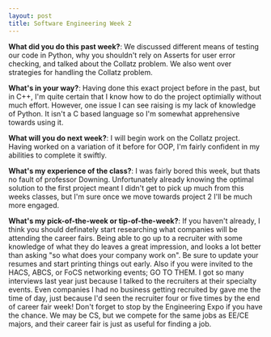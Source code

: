 ```yaml
---
layout: post
title: Software Engineering Week 2
---
```



**What did you do this past week?**: We discussed different means of testing our code in Python, why you shouldn't rely on Asserts for user error checking, and talked about the Collatz problem. We also went over strategies for handling the Collatz problem.

**What's in your way?**: Having done this exact project before in the past, but in C++, I'm quite certain that I know how to do the project optimially without much effort. However, one issue I can see raising is my lack of knowledge of Python. It isn't a C based language so I'm somewhat apprehensive towards using it.

**What will you do next week?**: I will begin work on the Collatz project. Having worked on a variation of it before for OOP, I'm fairly confident in my abilities to complete it swiftly.

**What's my experience of the class?**: I was fairly bored this week, but thats no fault of professor Downing. Unfortunately already knowing the optimal solution to the first project meant I didn't get to pick up much from this weeks classes, but I'm sure once we move towards project 2 I'll be much more engaged.

**What's my pick-of-the-week or tip-of-the-week?**: If you haven't already, I think you should definately start researching what companies will be attending the career fairs. Being able to go up to a recruiter with some knowledge of what they do leaves a great impression, and looks a lot better than asking "so what does your company work on". Be sure to update your resumes and start printing things out early. Also if you were invited to the HACS, ABCS, or FoCS networking events; GO TO THEM. I got so many interviews last year just because I talked to the recruiters at their specialty events. Even companies I had no business getting recruited by gave me the time of day, just because I'd seen the recruiter four or five times by the end of career fair week! Don't forget to stop by the Engineering Expo if you have the chance. We may be CS, but we compete for the same jobs as EE/CE majors, and their career fair is just as useful for finding a job.
